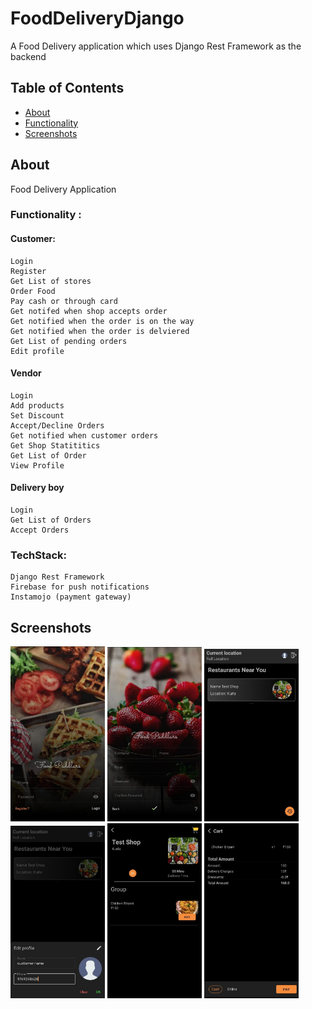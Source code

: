 # FoodDeliveryDjango
A Food Delivery application which uses Django Rest Framework as the backend
## Table of Contents

- [About](#about)
- [Functionality](#functions)
- [Screenshots](#screenshots)

## About <a name = "about"></a>

Food Delivery Application

### Functionality <a name = "functions"></a>:

#### Customer:

    Login
    Register
    Get List of stores
    Order Food
    Pay cash or through card
    Get notifed when shop accepts order
    Get notified when the order is on the way
    Get notified when the order is delviered
    Get List of pending orders
    Edit profile

#### Vendor

    Login
    Add products
    Set Discount
    Accept/Decline Orders
    Get notified when customer orders
    Get Shop Statititics
    Get List of Order
    View Profile

#### Delivery boy

    Login
    Get List of Orders
    Accept Orders

### TechStack:

    Django Rest Framework
    Firebase for push notifications
    Instamojo (payment gateway)

## Screenshots <a name = "screenshots"></a>
<img src="/screenshots/customer/login.jpeg?raw=true" width="30%"  /> <img src="/screenshots/customer/register.jpeg?raw=true" width="30%"  /> <img src="/screenshots/customer/customerhome.jpeg?raw=true" width="30%"  />
<img src="/screenshots/customer/customereditprofile.jpeg?raw=true" width="30%"  /> <img src="/screenshots/customer/customerviewshopitems.jpeg?raw=true" width="30%"  /> <img src="/screenshots/customer/customerpay.jpeg?raw=true" width="30%"  />

